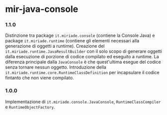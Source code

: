 # mir-java-console

### 1.1.0
Distinzione tra package `it.miriade.console` (contiene la Console Java) e package `it.miriade.runtime` (contiene gli elementi necessari alla generazione di oggetti a runtime).
Creazione del `it.miriade.runtime.JavaResultBuilder` con il solo scopo di generare oggetti dalla esecuzione di porzione di codice compilato ed eseguito a runtime. La diferenza principale dalla `JavaConsole` è che quest'ultima esegue del codice senza tornare nessun oggetto.
Introduzione della `it.miriade.runtime.core.RuntimeClassDefinition` per incapsulare il codice fintanto che non viene compilato. 

### 1.0.0
Implementazione di `it.miriade.console.JavaConsole`, `RuntimeClassCompiler` e `RuntimeObjectFactory`.
